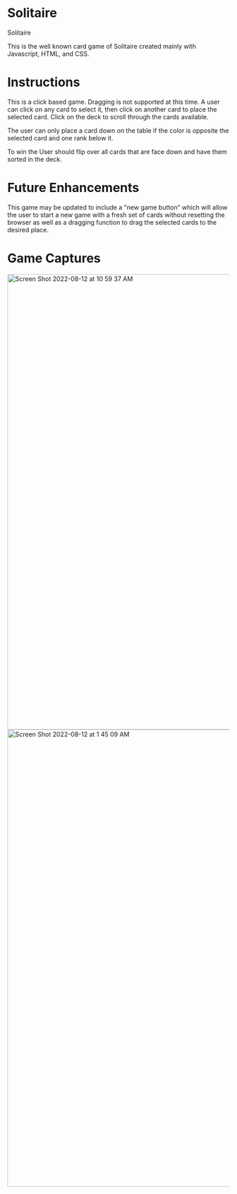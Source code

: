 # Solitaire

Solitaire

This is the well known card game of Solitaire created mainly with Javascript, HTML, and CSS.

# Instructions
This is a click based game. Dragging is not supported at this time. A user can click on any card to select it, then click on another card to place the selected card. Click on the deck to scroll through the cards available. 

The user can only place a card down on the table if the color is opposite the selected card and one rank below it.

To win the User should flip over all cards that are face down and have them sorted in the deck. 

# Future Enhancements
This game may be updated to include a "new game button" which will allow the user to start a new game with a fresh set of cards without resetting the browser as well as a dragging function to drag the selected cards to the desired place. 

# Game Captures
<img width="1032" alt="Screen Shot 2022-08-12 at 10 59 37 AM" src="https://user-images.githubusercontent.com/107363999/184331810-790ceb8d-7ae8-4b9c-a547-1701c9aeacc9.png">

<img width="1036" alt="Screen Shot 2022-08-12 at 1 45 09 AM" src="https://user-images.githubusercontent.com/107363999/184331691-ae2a5dfd-b479-4193-b7be-86c007196692.png">
